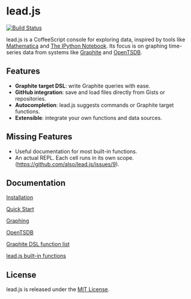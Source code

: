 # lead.js

[![Build Status](https://travis-ci.org/also/lead.js.png?branch=master)](https://travis-ci.org/also/lead.js)

lead.js is a CoffeeScript console for exploring data, inspired by tools like [Mathematica](http://www.wolfram.com/mathematica/) and [The IPython Notebook](http://ipython.org/notebook.html). Its focus is on graphing time-series data from systems like [Graphite](http://graphite.readthedocs.org/en/latest/overview.html) and [OpenTSDB](http://opentsdb.net/).

## Features

 * **Graphite target DSL**: write Graphite queries with ease.
 * **GitHub integration**: save and load files directly from Gists or repositories.
 * **Autocompletion**: lead.js suggests commands or Graphite target functions.
 * **Extensible**: integrate your own functions and data sources.

## Missing Features

 * Useful documentation for most built-in functions.
 * An actual REPL. Each cell runs in its own scope. (https://github.com/also/lead.js/issues/9).

## Documentation

[Installation](docs/installation.md)

[Quick Start](docs/quickstart.md)

[Graphing](docs/graphing.md)

[OpenTSDB](docs/opentsdb.md)

[Graphite DSL function list](http://lead.github.io/?ZG9jcw%3D%3D)

[lead.js built-in functions](http://lead.github.io/?aGVscA%3D%3D)

## License

lead.js is released under the [MIT License](http://opensource.org/licenses/MIT).
